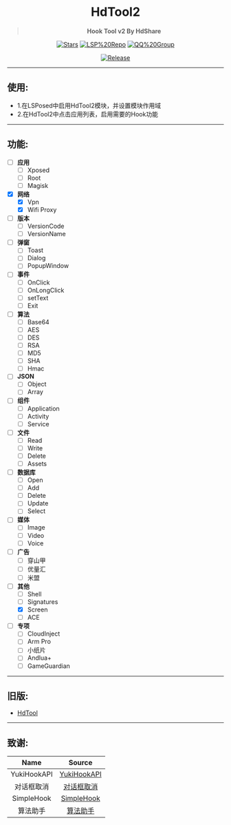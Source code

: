 <div align="center">

<h1>HdTool2</h1>

> **Hook Tool v2 By HdShare**

<div align="center">

  [![Stars](https://img.shields.io/github/stars/Xposed-Modules-Repo/me.hd.hdtool2?label=stars)](https://github.com/Xposed-Modules-Repo/me.hd.hdtool2)
  [![LSP%20Repo](https://img.shields.io/github/downloads/Xposed-Modules-Repo/me.hd.hdtool2/total?label=LSP%20Repo&labelColor=F48FB1)](https://github.com/Xposed-Modules-Repo/me.hd.hdtool2/releases)
  [![QQ%20Group](https://img.shields.io/badge/QQ%20Group-443170023-00c5ff)](https://qm.qq.com/cgi-bin/qm/qr?authKey=7SGJ2wIFk0cT3A2Drh0w6T0lS6AZcHxSXSv85yIZ0kd%2Fkok5ovEhFDJRY5BTxt6Q&k=ss0L_KrL8MNuaIfGnBhBTt5nuM7mpN0d&noverify=0)

</div>

[![Release](https://img.shields.io/github/v/release/Xposed-Modules-Repo/me.hd.hdtool2)](https://github.com/Xposed-Modules-Repo/me.hd.hdtool2/releases/latest)

</div>

---
## 使用:

- 1.在LSPosed中启用HdTool2模块，并设置模块作用域
- 2.在HdTool2中点击应用列表，启用需要的Hook功能

---
## 功能:

- [ ] **应用**
    - [ ] Xposed
    - [ ] Root
    - [ ] Magisk
- [x] **网络**
    - [x] Vpn
    - [x] Wifi Proxy
- [ ] **版本**
    - [ ] VersionCode
    - [ ] VersionName
- [ ] **弹窗**
    - [ ] Toast
    - [ ] Dialog
    - [ ] PopupWindow
- [ ] **事件**
    - [ ] OnClick
    - [ ] OnLongClick
    - [ ] setText
    - [ ] Exit
- [ ] **算法**
    - [ ] Base64
    - [ ] AES
    - [ ] DES
    - [ ] RSA
    - [ ] MD5
    - [ ] SHA
    - [ ] Hmac
- [ ] **JSON**
    - [ ] Object
    - [ ] Array
- [ ] **组件**
    - [ ] Application
    - [ ] Activity
    - [ ] Service
- [ ] **文件**
    - [ ] Read
    - [ ] Write
    - [ ] Delete
    - [ ] Assets
- [ ] **数据库**
    - [ ] Open
    - [ ] Add
    - [ ] Delete
    - [ ] Update
    - [ ] Select
- [ ] **媒体**
    - [ ] Image
    - [ ] Video
    - [ ] Voice
- [ ] **广告**
    - [ ] 穿山甲
    - [ ] 优量汇
    - [ ] 米盟
- [ ] **其他**
    - [ ] Shell
    - [ ] Signatures
    - [x] Screen
    - [ ] ACE
- [ ] **专项**
    - [ ] CloudInject
    - [ ] Arm Pro
    - [ ] 小纸片
    - [ ] Andlua+
    - [ ] GameGuardian

---
## 旧版:

- [HdTool](https://gitee.com/hd_share/HdTool)

---
## 致谢:

|    Name    |                               Source                               |
|:----------:|:------------------------------------------------------------------:|
| YukiHookAPI | [YukiHookAPI](https://github.com/HighCapable/YukiHookAPI) |
| 对话框取消 | [对话框取消]() |
| SimpleHook | [SimpleHook](https://github.com/littleWhiteDuck/SimpleHook) |
| 算法助手 | [算法助手]() |














